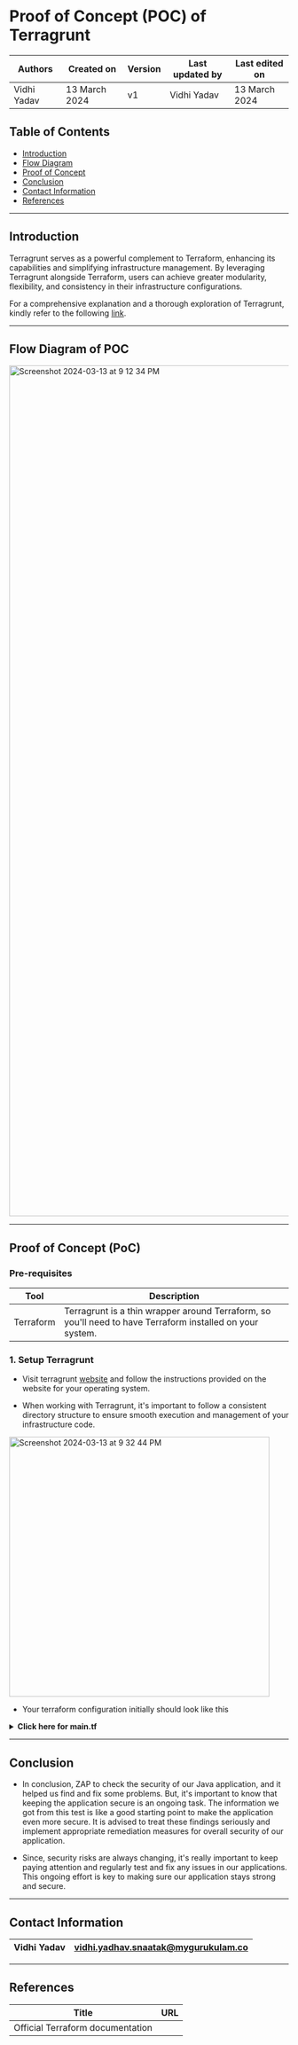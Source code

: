 
# Proof of Concept (POC) of Terragrunt

|   Authors        |  Created on   |  Version   | Last updated by | Last edited on |
| -----------------| --------------| -----------|---------------- | -------------- |
| Vidhi Yadav      | 13 March 2024   |     v1     | Vidhi Yadav     | 13 March 2024    |


## Table of Contents
+ [Introduction](#Introduction)
+ [Flow Diagram](#flow-diagram-of-poc)
+ [Proof of Concept](#Pre-requisite)
+ [Conclusion](#conclusion)
+ [Contact Information](#contact-information)
+ [References](#references)

***
## Introduction 

Terragrunt serves as a powerful complement to Terraform, enhancing its capabilities and simplifying infrastructure management. By leveraging Terragrunt alongside Terraform, users can achieve greater modularity, flexibility, and consistency in their infrastructure configurations.

For a comprehensive explanation and a thorough exploration of Terragrunt, kindly refer to the following [link](https://github.com/CodeOps-Hub/Documentation/blob/main/Terragrunt/Documentation/README.md#best-practices).

***
## Flow Diagram of POC

<img width="1535" alt="Screenshot 2024-03-13 at 9 12 34 PM" src="https://github.com/CodeOps-Hub/Documentation/assets/156056349/0b29d791-3e94-42ab-aeba-8e01594788f9">

***

## Proof of Concept (PoC)
### Pre-requisites
|   Tool        |  Description   |
| -----------------| --------------|
| Terraform     | Terragrunt is a thin wrapper around Terraform, so you'll need to have Terraform installed on your system. |   


### 1. Setup Terragrunt

* Visit terragrunt [website](https://terragrunt.gruntwork.io/docs/getting-started/install/) and follow the instructions provided on the website for your operating system.
  
* When working with Terragrunt, it's important to follow a consistent directory structure to ensure smooth execution and management of your infrastructure code.
 
<img width="469" alt="Screenshot 2024-03-13 at 9 32 44 PM" src="https://github.com/CodeOps-Hub/Documentation/assets/156056349/37775314-a848-4286-a35c-dc88b3414b4b">

* Your terraform configuration initially should look like this

<details>
<summary> <b> Click here for main.tf </b> </summary>
<br>
  
```shell
resource "aws_security_group" "terragrunt_sg" {
  name        = var.security_group_name
  description = var.description
  vpc_id      = var.vpc_id

  dynamic "ingress" {
    for_each = var.inbound_rules
    content {
      from_port   = ingress.value.port
      to_port     = ingress.value.port
      protocol    = ingress.value.protocol
      cidr_blocks      = [ingress.value.source]
      
    }
  }

  dynamic "egress" {
    for_each = var.outbound_rules
    content {
      from_port       = egress.value.port
      to_port         = egress.value.port
      protocol        = egress.value.protocol
      cidr_blocks     = [egress.value.source]
    }
  }
  tags = var.sg_tags
}
```
</details>

***
## Conclusion

* In conclusion, ZAP to check the security of our Java application, and it helped us find and fix some problems. But, it's important to know that keeping the application secure is an ongoing task. The information we got from this test is like a good starting point to make the application even more secure. It is advised to treat these findings seriously and implement appropriate remediation measures for overall security of our application.

* Since, security risks are always changing, it's really important to keep paying attention and regularly test and fix any issues in our applications. This ongoing effort is key to making sure our application stays strong and secure.

***
## Contact Information

|Vidhi Yadav                     | vidhi.yadhav.snaatak@mygurukulam.co                                                                                      
|---------------------------------|------------------------------------------------------------|

***
## References

| Title                                      | URL                                           |
|--------------------------------------------|-----------------------------------------------|
| Official Terraform documentation          |     |





